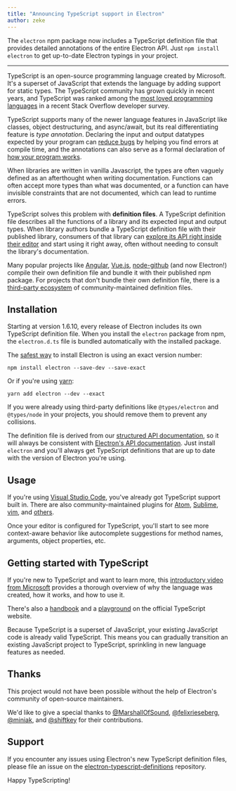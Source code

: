 ```yaml
---
title: "Announcing TypeScript support in Electron"
author: zeke
---
```


The `electron` npm package now includes a TypeScript definition file that provides detailed annotations of the entire Electron API. Just
`npm install electron` to get up-to-date Electron typings in your project.

---

TypeScript is an open-source programming language created by Microsoft. It's
a superset of JavaScript that extends the language by adding support for
static types. The TypeScript community has grown quickly in recent years,
and TypeScript was ranked among the
[most loved programming languages](https://stackoverflow.com/insights/survey/2017#technology-most-loved-dreaded-and-wanted-languages)
in a recent Stack Overflow developer survey.

TypeScript supports many of the newer language features in JavaScript like
classes, object destructuring, and async/await, but its real differentiating
feature is _type annotation_.
Declaring the input and output datatypes expected by your program can
[reduce bugs](https://slack.engineering/typescript-at-slack-a81307fa288d) by
helping you find errors at compile time, and the annotations can also serve
as a formal declaration of [how your program works](https://staltz.com/all-js-libraries-should-be-authored-in-typescript.html).

When libraries are written in vanilla Javascript, the types are often vaguely
defined as an afterthought when writing documentation. Functions can often
accept more types than what was documented, or a function can have invisible
constraints that are not documented, which can lead to runtime errors.

TypeScript solves this problem with **definition files**.
A TypeScript definition file describes all the functions of a library and its
expected input and output types. When library authors bundle a TypeScript
definition file with their published library, consumers of that library can
[explore its API right inside their editor](https://code.visualstudio.com/docs/editor/intellisense)
and start using it right away, often without needing to consult the library's
documentation.

Many popular projects like
[Angular](https://angularjs.org/),
[Vue.js](http://vuejs.org/),
[node-github](https://github.com/mikedeboer/node-github)
(and now Electron!) compile their own definition file and bundle it with their
published npm package. For projects that don't bundle their own definition file,
there is a
[third-party ecosystem](https://github.com/DefinitelyTyped/DefinitelyTyped)
of community-maintained definition files.

## Installation

Starting at version 1.6.10, every release of Electron includes its own
TypeScript definition file. When you install the `electron` package from npm,
the `electron.d.ts` file is bundled automatically with the
installed package.

The [safest way](https://electron.atom.io/docs/tutorial/electron-versioning/) to install Electron is using an exact version number:

```
npm install electron --save-dev --save-exact
```

Or if you're using [yarn](https://yarnpkg.com/lang/en/docs/migrating-from-npm/#toc-cli-commands-comparison):

```
yarn add electron --dev --exact
```

If you were already using third-party definitions like `@types/electron`
and `@types/node` in your projects, you should remove them to prevent
any collisions.

The definition file is derived from our
[structured API documentation](https://electron.atom.io/blog/2016/09/27/api-docs-json-schema),
so it will always be consistent with [Electron's API documentation](https://electron.atom.io/docs/api/).
Just install `electron` and you'll always get TypeScript definitions that are
up to date with the version of Electron you're using.

## Usage

If you're using [Visual Studio Code](https://code.visualstudio.com/), you've
already got TypeScript support built in. There are also community-maintained
plugins for
[Atom](https://atom.io/packages/atom-typescript),
[Sublime](https://github.com/Microsoft/TypeScript-Sublime-Plugin),
[vim](https://github.com/Microsoft/TypeScript/wiki/TypeScript-Editor-Support#vim),
and
[others](https://www.typescriptlang.org/index.html#download-links).

Once your editor is configured for TypeScript, you'll start to see more
context-aware behavior like autocomplete suggestions for method names,
arguments, object properties, etc.

## Getting started with TypeScript

If you're new to TypeScript and want to learn more, this
[introductory video from Microsoft](http://video.ch9.ms/ch9/4ae3/062c336d-9cf0-498f-ae9a-582b87954ae3/B881_mid.mp4)
provides a thorough overview of why the language was created, how it works,
and how to use it.

There's also a
[handbook](https://www.typescriptlang.org/docs/handbook/basic-types.html)
and a
[playground](https://www.typescriptlang.org/play/index.html)
on the official TypeScript website.

Because TypeScript is a superset of JavaScript, your existing JavaScript code is
already valid TypeScript. This means you can gradually transition an existing
JavaScript project to TypeScript, sprinkling in new language features as needed.

## Thanks

This project would not have been possible without the help of Electron's
community of open-source maintainers.

We'd like to give a special thanks to
[@MarshallOfSound](https://github.com/MarshallOfSound),
[@felixrieseberg](https://github.com/felixrieseberg),
[@miniak](https://github.com/miniak), and
[@shiftkey](https://github.com/shiftkey)
for their contributions.

## Support

If you encounter any issues using Electron's new TypeScript definition files,
please file an issue on the
[electron-typescript-definitions](https://github.com/electron/electron-typescript-definitions/issues) repository.

Happy TypeScripting!

